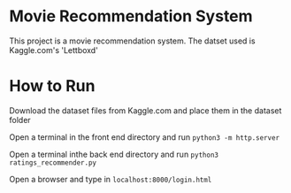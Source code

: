 # Movie Recommendation System
This project is a movie recommendation system. The datset used is Kaggle.com's 'Lettboxd'

# How to Run
Download the dataset files from Kaggle.com and place them in the dataset folder

Open a terminal in the front end directory and run 
    `python3 -m http.server`
    
Open a terminal inthe back end directory and run 
    `python3 ratings_recommender.py`

Open a browser and type in 
    `localhost:8000/login.html`
